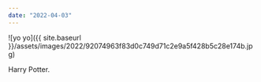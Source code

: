 ```yaml
---
date: "2022-04-03"
---
```


![yo yo]({{ site.baseurl }}/assets/images/2022/92074963f83d0c749d71c2e9a5f428b5c28e174b.jpg)

Harry Potter.
